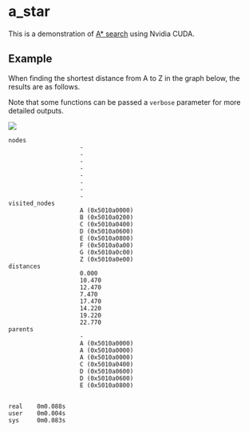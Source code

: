 # a_star
This is a demonstration of [A* search](https://en.wikipedia.org/wiki/A*_search_algorithm) using Nvidia CUDA.

## Example
When finding the shortest distance from A to Z in the graph below, the results are as follows.

Note that some functions can be passed a `verbose` parameter for more detailed outputs.

![](https://serope.com/ai/a-star-sm.png)

```
nodes 
                    -
                    -
                    -
                    -
                    -
                    -
                    -
                    -
visited_nodes 
                    A (0x5010a0000) 
                    B (0x5010a0200) 
                    C (0x5010a0400) 
                    D (0x5010a0600) 
                    E (0x5010a0800) 
                    F (0x5010a0a00) 
                    G (0x5010a0c00) 
                    Z (0x5010a0e00) 
distances 
                    0.000 
                    10.470 
                    12.470 
                    7.470 
                    17.470 
                    14.220 
                    19.220 
                    22.770 
parents 
                    -
                    A (0x5010a0000) 
                    A (0x5010a0000) 
                    A (0x5010a0000) 
                    C (0x5010a0400) 
                    D (0x5010a0600) 
                    D (0x5010a0600) 
                    E (0x5010a0800) 


real	0m0.088s
user	0m0.004s
sys		0m0.083s
```
